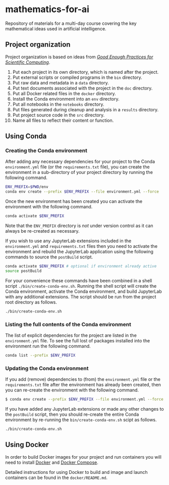# mathematics-for-ai

Repository of materials for a multi-day course covering the key mathematical ideas used in artificial intelligence. 

## Project organization

Project organization is based on ideas from [_Good Enough Practices for Scientific Computing_](https://journals.plos.org/ploscompbiol/article?id=10.1371/journal.pcbi.1005510).

1. Put each project in its own directory, which is named after the project.
2. Put external scripts or compiled programs in the `bin` directory.
3. Put raw data and metadata in a `data` directory.
4. Put text documents associated with the project in the `doc` directory.
5. Put all Docker related files in the `docker` directory.
6. Install the Conda environment into an `env` directory. 
7. Put all notebooks in the `notebooks` directory.
8. Put files generated during cleanup and analysis in a `results` directory.
9. Put project source code in the `src` directory.
10. Name all files to reflect their content or function.

## Using Conda

### Creating the Conda environment

After adding any necessary dependencies for your project to the Conda `environment.yml` file 
(or the `requirements.txt` file), you can create the environment in a sub-directory of your 
project directory by running the following command.

```bash
ENV_PREFIX=$PWD/env
conda env create --prefix $ENV_PREFIX --file environment.yml --force
```


Once the new environment has been created you can activate the environment with the following 
command.

```bash
conda activate $ENV_PREFIX
```

Note that the `ENV_PREFIX` directory is *not* under version control as it can always be re-created as 
necessary.

If you wish to use any JupyterLab extensions included in the `environment.yml` and `requirements.txt` 
files then you need to activate the environment and rebuild the JupyterLab application using the 
following commands to source the `postBuild` script.

```bash
conda activate $ENV_PREFIX # optional if environment already active
source postBuild
```

For your convenience these commands have been combined in a shell script `./bin/create-conda-env.sh`. 
Running the shell script will create the Conda environment, activate the Conda environment, and build 
JupyterLab with any additional extensions. The script should be run from the project root directory as 
follows. 

```bash
./bin/create-conda-env.sh
```

### Listing the full contents of the Conda environment

The list of explicit dependencies for the project are listed in the `environment.yml` file. To see 
the full lost of packages installed into the environment run the following command.

```bash
conda list --prefix $ENV_PREFIX
```

### Updating the Conda environment

If you add (remove) dependencies to (from) the `environment.yml` file or the `requirements.txt` file 
after the environment has already been created, then you can re-create the environment with the 
following command.

```bash
$ conda env create --prefix $ENV_PREFIX --file environment.yml --force
```

If you have added any JupyterLab extensions or made any other changes to the `postBuild` script, then you 
should re-create the entire Conda environment by re-running the `bin/create-conda-env.sh` scipt as follows.

```bash
./bin/create-conda-env.sh
```

## Using Docker

In order to build Docker images for your project and run containers you will need to install 
[Docker](https://docs.docker.com/install/) and [Docker Compose](https://docs.docker.com/compose/install/).

Detailed instructions for using Docker to build and image and launch containers can be found in 
the `docker/README.md`.

